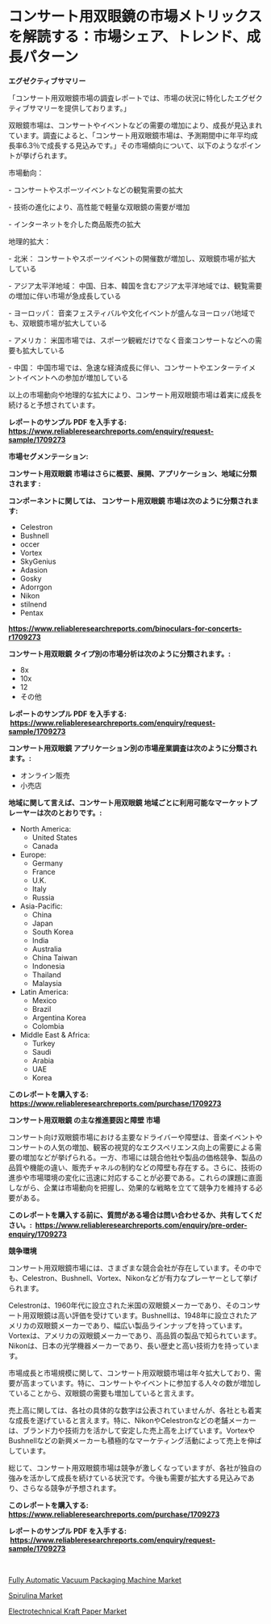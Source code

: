 <p><h1>コンサート用双眼鏡の市場メトリックスを解読する：市場シェア、トレンド、成長パターン</h1></p><p><strong>エグゼクティブサマリー</strong></p>
<p><p>「コンサート用双眼鏡市場の調査レポートでは、市場の状況に特化したエグゼクティブサマリーを提供しております。」</p><p>双眼鏡市場は、コンサートやイベントなどの需要の増加により、成長が見込まれています。調査によると、「コンサート用双眼鏡市場は、予測期間中に年平均成長率6.3％で成長する見込みです。」その市場傾向について、以下のようなポイントが挙げられます。</p><p>市場動向：</p><p>- コンサートやスポーツイベントなどの観覧需要の拡大</p><p>- 技術の進化により、高性能で軽量な双眼鏡の需要が増加</p><p>- インターネットを介した商品販売の拡大</p><p>地理的拡大：</p><p>- 北米： コンサートやスポーツイベントの開催数が増加し、双眼鏡市場が拡大している</p><p>- アジア太平洋地域： 中国、日本、韓国を含むアジア太平洋地域では、観覧需要の増加に伴い市場が急成長している</p><p>- ヨーロッパ： 音楽フェスティバルや文化イベントが盛んなヨーロッパ地域でも、双眼鏡市場が拡大している</p><p>- アメリカ： 米国市場では、スポーツ観戦だけでなく音楽コンサートなどへの需要も拡大している</p><p>- 中国： 中国市場では、急速な経済成長に伴い、コンサートやエンターテイメントイベントへの参加が増加している</p><p>以上の市場動向や地理的な拡大により、コンサート用双眼鏡市場は着実に成長を続けると予想されています。</p></p>
<p><strong>レポートのサンプル PDF を入手する: <a href="https://www.reliableresearchreports.com/enquiry/request-sample/1709273">https://www.reliableresearchreports.com/enquiry/request-sample/1709273</a></strong></p>
<p><strong>市場セグメンテーション:</strong></p>
<p><strong> コンサート用双眼鏡 市場はさらに概要、展開、アプリケーション、地域に分類されます :</strong></p>
<p><strong>コンポーネントに関しては、 コンサート用双眼鏡 市場は次のように分類されます: &nbsp;</strong></p>
<p><ul><li>Celestron</li><li>Bushnell</li><li>occer</li><li>Vortex</li><li>SkyGenius</li><li>Adasion</li><li>Gosky</li><li>Adorrgon</li><li>Nikon</li><li>stilnend</li><li>Pentax</li></ul></p>
<p><strong><a href="https://www.reliableresearchreports.com/binoculars-for-concerts-r1709273">https://www.reliableresearchreports.com/binoculars-for-concerts-r1709273</a></strong></p>
<p><strong> コンサート用双眼鏡 タイプ別の市場分析は次のように分類されます。:</strong></p>
<p><ul><li>8x</li><li>10x</li><li>12</li><li>その他</li></ul></p>
<p><strong>レポートのサンプル PDF を入手する: &nbsp;<a href="https://www.reliableresearchreports.com/enquiry/request-sample/1709273">https://www.reliableresearchreports.com/enquiry/request-sample/1709273</a></strong></p>
<p><strong> コンサート用双眼鏡 アプリケーション別の市場産業調査は次のように分類されます。:</strong></p>
<p><ul><li>オンライン販売</li><li>小売店</li></ul></p>
<p><strong>地域に関して言えば、コンサート用双眼鏡 地域ごとに利用可能なマーケットプレーヤーは次のとおりです。:</strong></p>
<p><ul>
    <li>
        North America:
        <ul>
            <li>United States</li>
            <li>Canada</li>
        </ul>
    </li>
    <li>
        Europe:
        <ul>
            <li>Germany</li>
            <li>France</li>
            <li>U.K.</li>
            <li>Italy</li>
            <li>Russia</li>
        </ul>
    </li>
    <li>
        Asia-Pacific:
        <ul>
            <li>China</li>
            <li>Japan</li>
            <li>South Korea</li>
            <li>India</li>
            <li>Australia</li>
            <li>China Taiwan</li>
            <li>Indonesia</li>
            <li>Thailand</li>
            <li>Malaysia</li>
        </ul>
    </li>
    <li>
        Latin America:
        <ul>
            <li>Mexico</li>
            <li>Brazil</li>
            <li>Argentina Korea</li>
            <li>Colombia</li>
        </ul>
    </li>
    <li>
        Middle East & Africa:
        <ul>
            <li>Turkey</li>
            <li>Saudi</li>
            <li>Arabia</li>
            <li>UAE</li>
            <li>Korea</li>
        </ul>
    </li>
    </ul></p>
<p><strong>このレポートを購入する: &nbsp;<a href="https://www.reliableresearchreports.com/purchase/1709273">https://www.reliableresearchreports.com/purchase/1709273</a></strong></p>
<p><strong>コンサート用双眼鏡 の主な推進要因と障壁 市場</strong></p>
<p><p>コンサート向け双眼鏡市場における主要なドライバーや障壁は、音楽イベントやコンサートの人気の増加、観客の視覚的なエクスペリエンス向上の需要による需要の増加などが挙げられる。一方、市場には競合他社や製品の価格競争、製品の品質や機能の違い、販売チャネルの制約などの障壁も存在する。さらに、技術の進歩や市場環境の変化に迅速に対応することが必要である。これらの課題に直面しながら、企業は市場動向を把握し、効果的な戦略を立てて競争力を維持する必要がある。</p></p>
<p><strong>このレポートを購入する前に、質問がある場合は問い合わせるか、共有してください。:&nbsp; <a href="https://www.reliableresearchreports.com/enquiry/pre-order-enquiry/1709273">https://www.reliableresearchreports.com/enquiry/pre-order-enquiry/1709273</a></strong></p>
<p><strong>競争環境</strong></p>
<p><p>コンサート用双眼鏡市場には、さまざまな競合会社が存在しています。その中でも、Celestron、Bushnell、Vortex、Nikonなどが有力なプレーヤーとして挙げられます。</p><p>Celestronは、1960年代に設立された米国の双眼鏡メーカーであり、そのコンサート用双眼鏡は高い評価を受けています。Bushnellは、1948年に設立されたアメリカの双眼鏡メーカーであり、幅広い製品ラインナップを持っています。Vortexは、アメリカの双眼鏡メーカーであり、高品質の製品で知られています。Nikonは、日本の光学機器メーカーであり、長い歴史と高い技術力を持っています。</p><p>市場成長と市場規模に関して、コンサート用双眼鏡市場は年々拡大しており、需要が高まっています。特に、コンサートやイベントに参加する人々の数が増加していることから、双眼鏡の需要も増加していると言えます。</p><p>売上高に関しては、各社の具体的な数字は公表されていませんが、各社とも着実な成長を遂げていると言えます。特に、NikonやCelestronなどの老舗メーカーは、ブランド力や技術力を活かして安定した売上高を上げています。VortexやBushnellなどの新興メーカーも積極的なマーケティング活動によって売上を伸ばしています。</p><p>総じて、コンサート用双眼鏡市場は競争が激しくなっていますが、各社が独自の強みを活かして成長を続けている状況です。今後も需要が拡大する見込みであり、さらなる競争が予想されます。</p></p>
<p><strong>このレポートを購入する: &nbsp; <a href="https://www.reliableresearchreports.com/purchase/1709273">https://www.reliableresearchreports.com/purchase/1709273</a></strong></p>
<p><strong>レポートのサンプル PDF を入手する: &nbsp;<a href="https://www.reliableresearchreports.com/enquiry/request-sample/1709273">https://www.reliableresearchreports.com/enquiry/request-sample/1709273</a></strong><strong></strong></p>
<p>&nbsp;</p>
<p><p><a href="https://www.linkedin.com/pulse/fully-automatic-vacuum-packaging-machine-market-size-trends-fuqhc?trackingId=Ssh%2Fr4a0QW8FNB2FXXFxMQ%3D%3D">Fully Automatic Vacuum Packaging Machine Market</a></p><p><a href="https://github.com/Hazelklievgspy6vdcsmu106w/Market-Research-Report-List-1/blob/main/spirulina-market.md">Spirulina Market</a></p><p><a href="https://www.linkedin.com/pulse/electrotechnical-kraft-paper-market-growth-trends-covid-19-r7xjc?trackingId=MyCBGEkYrFWB9xzuSHhXog%3D%3D">Electrotechnical Kraft Paper Market</a></p></p>